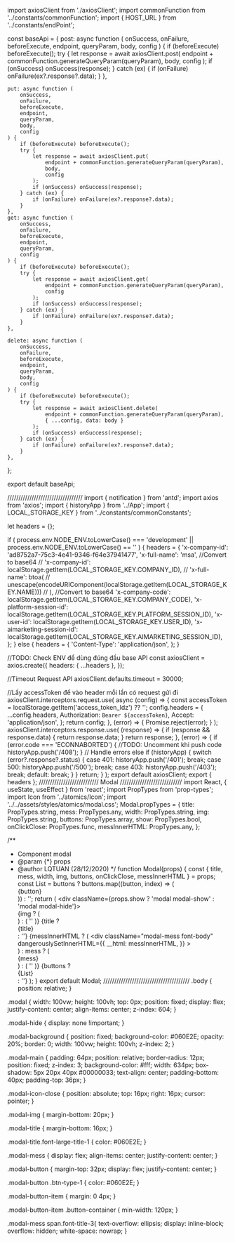 import axiosClient from './axiosClient';
import commonFunction from '../constants/commonFunction';
import { HOST_URL } from '../constants/endPoint';

const baseApi = {
    post: async function (
        onSuccess,
        onFailure,
        beforeExecute,
        endpoint,
        queryParam,
        body,
        config
    ) {
        if (beforeExecute) beforeExecute();
        try {
            let response = await axiosClient.post(
                endpoint + commonFunction.generateQueryParam(queryParam),
                body,
                config
            );
            if (onSuccess) onSuccess(response);
        } catch (ex) {
            if (onFailure) onFailure(ex?.response?.data);
        }
    },

    put: async function (
        onSuccess,
        onFailure,
        beforeExecute,
        endpoint,
        queryParam,
        body,
        config
    ) {
        if (beforeExecute) beforeExecute();
        try {
            let response = await axiosClient.put(
                endpoint + commonFunction.generateQueryParam(queryParam),
                body,
                config
            );
            if (onSuccess) onSuccess(response);
        } catch (ex) {
            if (onFailure) onFailure(ex?.response?.data);
        }
    },
    get: async function (
        onSuccess,
        onFailure,
        beforeExecute,
        endpoint,
        queryParam,
        config
    ) {
        if (beforeExecute) beforeExecute();
        try {
            let response = await axiosClient.get(
                endpoint + commonFunction.generateQueryParam(queryParam),
                config
            );
            if (onSuccess) onSuccess(response);
        } catch (ex) {
            if (onFailure) onFailure(ex?.response?.data);
        }
    },

    delete: async function (
        onSuccess,
        onFailure,
        beforeExecute,
        endpoint,
        queryParam,
        body,
        config
    ) {
        if (beforeExecute) beforeExecute();
        try {
            let response = await axiosClient.delete(
                endpoint + commonFunction.generateQueryParam(queryParam),
                { ...config, data: body }
            );
            if (onSuccess) onSuccess(response);
        } catch (ex) {
            if (onFailure) onFailure(ex?.response?.data);
        }
    },
};

export default baseApi;

//////////////////////////////////
import { notification } from 'antd';
import axios from 'axios';
import { historyApp } from '../App';
import { LOCAL_STORAGE_KEY } from '../constants/commonConstants';

let headers = {};


if (
    process.env.NODE_ENV.toLowerCase() === 'development' ||
    process.env.NODE_ENV.toLowerCase() == ''
) {
    headers = {
        'x-company-id': 'ad8752a7-75c3-4e41-9346-f64e37941477',
        'x-full-name': 'msa', //Convert to base64
        // 'x-company-id': localStorage.getItem(LOCAL_STORAGE_KEY.COMPANY_ID),
        // 'x-full-name': btoa(
        //     unescape(encodeURIComponent(localStorage.getItem(LOCAL_STORAGE_KEY.NAME)))
        // ), //Convert to base64
        'x-company-code': localStorage.getItem(LOCAL_STORAGE_KEY.COMPANY_CODE),
        'x-platform-session-id': localStorage.getItem(LOCAL_STORAGE_KEY.PLATFORM_SESSION_ID),
        'x-user-id': localStorage.getItem(LOCAL_STORAGE_KEY.USER_ID),
        'x-aimarketing-session-id': localStorage.getItem(LOCAL_STORAGE_KEY.AIMARKETING_SESSION_ID),
    };
} else {
    headers = {
        'Content-Type': 'application/json',
    };
}

//TODO: Check ENV để dùng đúng đầu base API
const axiosClient = axios.create({
    headers: { ...headers },
});

//Timeout Request API
axiosClient.defaults.timeout = 30000;

//Lấy accessToken để vào header mỗi lần có request gửi đi
axiosClient.interceptors.request.use(
    async (config) => {
        const accessToken = localStorage.getItem('access_token_ldz') ?? '';
        config.headers = {
            ...config.headers,
            Authorization: `Bearer ${accessToken}`,
            Accept: 'application/json',
        };
        return config;
    },
    (error) => {
        Promise.reject(error);
    }
);
axiosClient.interceptors.response.use(
    (response) => {
        if (response && response.data) {
            return response.data;
        }
        return response;
    },
    (error) => {
        if (error.code === 'ECONNABORTED') {
            //TODO: Uncomment khi push code
            historyApp.push('/408');
        }
        // Handle errors
        else if (historyApp) {
            switch (error?.response?.status) {
                case 401:
                    historyApp.push('/401');
                    break;
                case 500:
                    historyApp.push('/500');
                    break;
                case 403:
                    historyApp.push('/403');
                    break;
                default:
                    break;
            }
        }
        return;
    }
);
export default axiosClient;
export { headers };
///////////////////////////
Modal 
////////////////////////////
import React, { useState, useEffect } from 'react';
import PropTypes from 'prop-types';
import Icon from '../atomics/Icon';
import '../../assets/styles/atomics/modal.css';
Modal.propTypes = {
    title: PropTypes.string,
    mess: PropTypes.any,
    width: PropTypes.string,
    img: PropTypes.string,
    buttons: PropTypes.array,
    show: PropTypes.bool,
    onClickClose: PropTypes.func,
    messInnerHTML: PropTypes.any,
};

/**
 * Component modal
 * @param {*} props
 * @author LQTUAN (28/12/2020)
 */
function Modal(props) {
    const { title, mess, width, img, buttons, onClickClose, messInnerHTML } = props;
    const List = buttons
        ? buttons.map((button, index) => (
              <div key={index} className="modal-button-item">
                  {button}
              </div>
          ))
        : '';
    return (
        <div className={props.show ? 'modal modal-show' : 'modal modal-hide'}>
            <div className="modal-background"></div>
            <div className="modal-main">
                <div className="modal-icon-close" onClick={onClickClose}>
                    <Icon name="IconTime" fill="#6E717D" />
                </div>
                {img ? (
                    <div className="modal-img">
                        <Icon name={img} />
                    </div>
                ) : (
                    ''
                )}
                {title ? <div className="modal-title font-large-title-1">{title}</div> : ''}
                {messInnerHTML ? (
                    <div
                        className="modal-mess font-body"
                        dangerouslySetInnerHTML={{
                            __html: messInnerHTML,
                        }}
                    ></div>
                ) : mess ? (
                    <div className="modal-mess font-body">{mess}</div>
                ) : (
                    ''
                )}
                {buttons ? <div className="modal-button">{List}</div> : ''}
            </div>
        </div>
    );
}
export default Modal;
///////////////////////////////////////
.body {
    position: relative;
}

.modal {
    width: 100vw;
    height: 100vh;
    top: 0px;
    position: fixed;
    display: flex;
    justify-content: center;
    align-items: center;
    z-index: 604;
}

.modal-hide {
    display: none !important;
}

.modal-background {
    position: fixed;
    background-color: #060E2E;
    opacity: 20%;
    border: 0;
    width: 100vw;
    height: 100vh;
    z-index: 2;
}

.modal-main {
    padding: 64px;
    position: relative;
    border-radius: 12px;
    position: fixed;
    z-index: 3;
    background-color: #fff;
    width: 634px;
    box-shadow: 5px 20px 40px #00000033;
    text-align: center;
    padding-bottom: 40px;
    padding-top: 36px;
}

.modal-icon-close {
    position: absolute;
    top: 16px;
    right: 16px;
    cursor: pointer;
}

.modal-img {
    margin-bottom: 20px;
}

.modal-title {
    margin-bottom: 16px;
}

.modal-title.font-large-title-1 {
    color: #060E2E;
}

.modal-mess {
    display: flex;
    align-items: center;
    justify-content: center;
}

.modal-button {
    margin-top: 32px;
    display: flex;
    justify-content: center;
}

.modal-button .btn-type-1 {
    color: #060E2E;
}

.modal-button-item {
    margin: 0 4px;
}

.modal-button-item .button-container {
    min-width: 120px;
}

.modal-mess span.font-title-3{
    text-overflow: ellipsis;
    display: inline-block;
    overflow: hidden;
    white-space: nowrap;
}